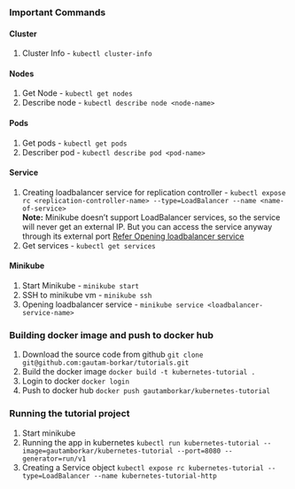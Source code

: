 ### Important Commands
#### Cluster
1. Cluster Info - `kubectl cluster-info`

#### Nodes
1. Get Node - `kubectl get nodes`
2. Describe node - `kubectl describe node <node-name>`

#### Pods
1. Get pods - `kubectl get pods`
2. Describer pod - `kubectl describe pod <pod-name>`

#### Service
1. Creating loadbalancer service for replication controller - `kubectl expose rc <replication-controller-name> --type=LoadBalancer --name <name-of-service>` <BR>
  **Note:** Minikube doesn’t support LoadBalancer services, so the service will never get an external IP. But you can access the service anyway through its external port  [Refer Opening loadbalancer service](https://github.com/gautam-borkar/tutorials/blob/master/kubernetes/README.md#minikube)<BR>
2. Get services - `kubectl get services`

#### Minikube
1. Start Minikube - `minikube start`
2. SSH to minikube vm - `minikube ssh`
3. Opening loadbalancer service - `minikube service <loadbalancer-service-name>`

### Building docker image and push to docker hub
1. Download the source code from github
  `git clone git@github.com:gautam-borkar/tutorials.git`
2. Build the docker image
  `docker build -t kubernetes-tutorial .`
3. Login to docker
  `docker login`
4. Push to docker hub
  `docker push gautamborkar/kubernetes-tutorial`
  
### Running the tutorial project
1. Start minikube
2. Running the app in kubernetes
  `kubectl run kubernetes-tutorial --image=gautamborkar/kubernetes-tutorial --port=8080 --generator=run/v1`
3. Creating a Service object 
  `kubectl expose rc kubernetes-tutorial --type=LoadBalancer --name kubernetes-tutorial-http`


